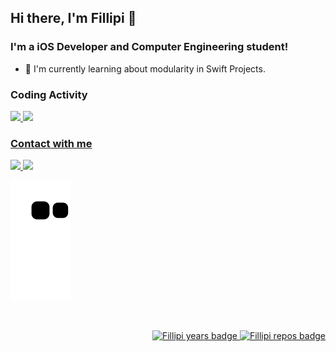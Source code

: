 ## Hi there, I'm Fillipi 👋

### I'm a iOS Developer and Computer Engineering student!
- 👾 I'm currently learning about modularity in Swift Projects.

### Coding Activity

<div>
  <a href="https://github.com/FillipiPS">
  <img height="180em" src="https://github-readme-stats.vercel.app/api?username=FillipiPS&show_icons=true&theme=chartreuse-dark&include_all_commits=true&count_private=true"/>
  <img height="180em" src="https://github-readme-stats.vercel.app/api/top-langs/?username=FillipiPS&layout=compact&langs_count=16&theme=chartreuse-dark"/>
<div>
  
### Contact with me
  
<div> 
  <a href="https://twitter.com/FillipiPS" target="_blank">
    <img src="https://img.shields.io/badge/Twitter-1DA1F2?style=for-the-badge&logo=twitter&logoColor=white" target="_blank">
  </a>
    
  <a href="https://www.linkedin.com/in/fillipips" target="_blank">
    <img src="https://img.shields.io/badge/-LinkedIn-%230077B5?style=for-the-badge&logo=linkedin&logoColor=white" target="_blank">
  </a> 
 
![Snake animation](https://github.com/FillipiPS/FillipiPS/blob/output/github-contribution-grid-snake.svg)
 
</div>

<br/>

<p align="right">
  <a href="https://badges.pufler.dev">
      <img src="https://badges.pufler.dev/years/FillipiPS" alt="Fillipi years badge" />
  </a>
  
  <a href="https://badges.pufler.dev">
      <img src="https://badges.pufler.dev/repos/FillipiPS" alt="Fillipi repos badge" />
  </a>
</p>

